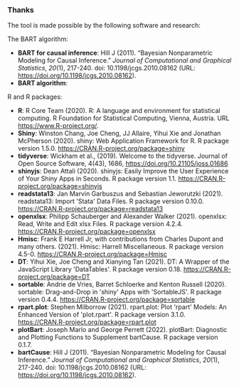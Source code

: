 ### Thanks
The tool is made possible by the following software and research:

The BART algorithm:
- **BART for causal inference**: Hill J (2011). “Bayesian Nonparametric Modeling for Causal Inference.” _Journal of Computational and Graphical Statistics_, *20*(1), 217-240. doi: 10.1198/jcgs.2010.08162 (URL: https://doi.org/10.1198/jcgs.2010.08162).
- **BART algorithm**: 

R and R packages:
- **R**: R Core Team (2020). R: A language and environment for statistical computing. R Foundation for Statistical Computing, Vienna, Austria. URL https://www.R-project.org/.
- **Shiny**:  Winston Chang, Joe Cheng, JJ Allaire, Yihui Xie and Jonathan McPherson (2020). shiny: Web Application Framework for R. R package version 1.5.0. https://CRAN.R-project.org/package=shiny
- **tidyverse**: Wickham et al., (2019). Welcome to the tidyverse. Journal of Open Source Software, 4(43), 1686, https://doi.org/10.21105/joss.01686
- **shinyjs**: Dean Attali (2020). shinyjs: Easily Improve the User Experience of Your Shiny Apps in Seconds. R package version 1.1. https://CRAN.R-project.org/package=shinyjs
- **readstata13**: Jan Marvin Garbuszus and Sebastian Jeworutzki (2021). readstata13: Import 'Stata' Data Files. R package version 0.10.0. https://CRAN.R-project.org/package=readstata13
- **openxlsx**: Philipp Schauberger and Alexander Walker (2021). openxlsx: Read, Write and Edit xlsx Files. R package version 4.2.4. https://CRAN.R-project.org/package=openxlsx
- **Hmisc**: Frank E Harrell Jr, with contributions from Charles Dupont and many others. (2021). Hmisc: Harrell Miscellaneous. R package version 4.5-0. https://CRAN.R-project.org/package=Hmisc
- **DT**: Yihui Xie, Joe Cheng and Xianying Tan (2021). DT: A Wrapper of the JavaScript Library 'DataTables'. R package version 0.18. https://CRAN.R-project.org/package=DT
- **sortable**: Andrie de Vries, Barret Schloerke and Kenton Russell (2020). sortable: Drag-and-Drop in 'shiny' Apps with 'SortableJS'. R package version 0.4.4. https://CRAN.R-project.org/package=sortable
- **rpart.plot**: Stephen Milborrow (2021). rpart.plot: Plot 'rpart' Models: An Enhanced Version of 'plot.rpart'. R package version 3.1.0. https://CRAN.R-project.org/package=rpart.plot
- **plotBart**: Joseph Marlo and George Perrett (2022). plotBart: Diagnostic and Plotting Functions to Supplement bartCause. R package version 0.1.7.
- **bartCause**: Hill J (2011). “Bayesian Nonparametric Modeling for Causal Inference.” _Journal of Computational and Graphical Statistics_, *20*(1), 217-240. doi: 10.1198/jcgs.2010.08162 (URL: https://doi.org/10.1198/jcgs.2010.08162).


